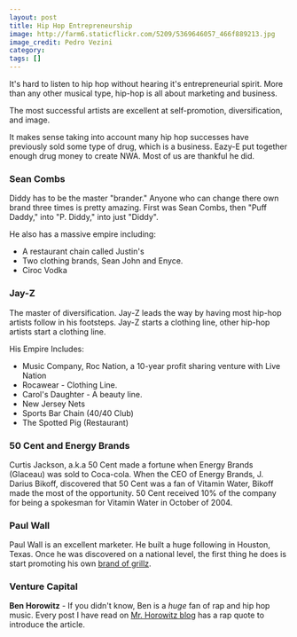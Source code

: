 ```yaml
---
layout: post
title: Hip Hop Entrepreneurship
image: http://farm6.staticflickr.com/5209/5369646057_466f889213.jpg
image_credit: Pedro Vezini
category: 
tags: []
---
```

It's hard to listen to hip hop without hearing it's entrepreneurial spirit. More than any other musical type, hip-hop is all about marketing and business.

The most successful artists are excellent at self-promotion, diversification, and image. 

It makes sense taking into account many hip hop successes have previously sold some type of drug, which is a business. Eazy-E put together enough drug money to create NWA. Most of us are thankful he did.

### Sean Combs
Diddy has to be the master "brander." Anyone who can change there own brand three times is pretty amazing. First was Sean Combs, then "Puff Daddy," into "P. Diddy," into just "Diddy".

He also has a massive empire including:
* A restaurant chain called Justin's 
* Two clothing brands, Sean John and Enyce.
* Ciroc Vodka

### Jay-Z
The master of diversification. Jay-Z leads the way by having most hip-hop artists follow in his footsteps. Jay-Z starts a clothing line, other hip-hop artists start a clothing line.

His Empire Includes:
* Music Company, Roc Nation, a 10-year profit sharing venture with Live Nation
* Rocawear - Clothing Line.
* Carol's Daughter - A beauty line.
* New Jersey Nets
* Sports Bar Chain (40/40 Club)
* The Spotted Pig (Restaurant)

### 50 Cent and Energy Brands
Curtis Jackson, a.k.a 50 Cent made a fortune when Energy Brands (Glaceau) was sold to Coca-cola. When the CEO of Energy Brands, J. Darius Bikoff, discovered that 50 Cent was a fan of Vitamin Water, Bikoff made the most of the opportunity. 50 Cent received 10% of the company for being a spokesman for Vitamin Water in October of 2004.

### Paul Wall
Paul Wall is an excellent marketer. He built a huge following in Houston, Texas. Once he was discovered on a national level, the first thing he does is start promoting his own [brand of grillz](http://www.grillsbypaulwall.com/).

### Venture Capital
**Ben Horowitz** - If you didn't know, Ben is a _huge_ fan of rap and hip hop music. Every post I have read on [Mr. Horowitz blog](http://bhorowitz.com/) has a rap quote to introduce the article.


